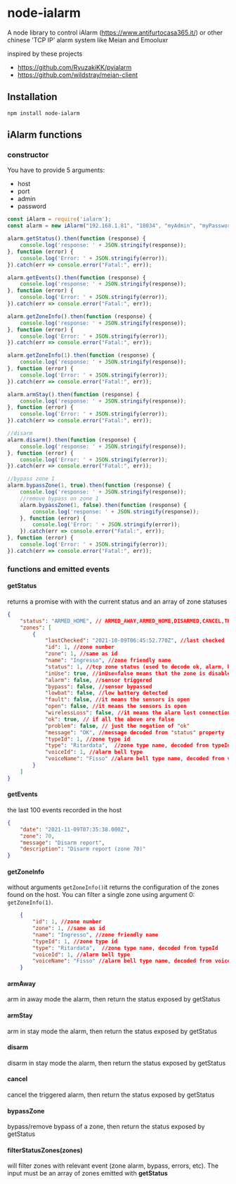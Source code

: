 # node-ialarm
A node library to control iAlarm (https://www.antifurtocasa365.it/) or other chinese 'TCP IP' alarm system like Meian and Emooluxr

inspired by these projects 
* https://github.com/RyuzakiKK/pyialarm
* https://github.com/wildstray/meian-client

## Installation
```
npm install node-ialarm
```

## iAlarm functions
### constructor
You have to provide 5 arguments:
- host
- port
- admin
- password

```javascript
const iAlarm = require('ialarm'); 
const alarm = new iAlarm("192.168.1.81", "18034", "myAdmin", "myPassword", [1,2,5,10,15]);

alarm.getStatus().then(function (response) {
    console.log('response: ' + JSON.stringify(response));
}, function (error) {
    console.log('Error: ' + JSON.stringify(error));
}).catch(err => console.error("Fatal:", err));

alarm.getEvents().then(function (response) {
    console.log('response: ' + JSON.stringify(response));
}, function (error) {
    console.log('Error: ' + JSON.stringify(error));
}).catch(err => console.error("Fatal:", err));

alarm.getZoneInfo().then(function (response) {
    console.log('response: ' + JSON.stringify(response));
}, function (error) {
    console.log('Error: ' + JSON.stringify(error));
}).catch(err => console.error("Fatal:", err));

alarm.getZoneInfo(1).then(function (response) {
    console.log('response: ' + JSON.stringify(response));
}, function (error) {
    console.log('Error: ' + JSON.stringify(error));
}).catch(err => console.error("Fatal:", err));

alarm.armStay().then(function (response) {
    console.log('response: ' + JSON.stringify(response));
}, function (error) {
    console.log('Error: ' + JSON.stringify(error));
}).catch(err => console.error("Fatal:", err));

//disarm
alarm.disarm().then(function (response) {
    console.log('response: ' + JSON.stringify(response));
}, function (error) {
    console.log('Error: ' + JSON.stringify(error));
}).catch(err => console.error("Fatal:", err));

//bypass zone 1
alarm.bypassZone(1, true).then(function (response) {
    console.log('response: ' + JSON.stringify(response));
    //remove bypass on zone 1
    alarm.bypassZone(1, false).then(function (response) {
        console.log('response: ' + JSON.stringify(response));
    }, function (error) {
        console.log('Error: ' + JSON.stringify(error));
    }).catch(err => console.error("Fatal:", err));
}, function (error) {
    console.log('Error: ' + JSON.stringify(error));
}).catch(err => console.error("Fatal:", err));

```

### functions and emitted events
#### getStatus
returns a promise with with the current status and an array of zone statuses
```json
{
    "status": "ARMED_HOME", // ARMED_AWAY,ARMED_HOME,DISARMED,CANCEL,TRIGGERED
    "zones": [
        {
            "lastChecked": "2021-10-09T06:45:52.770Z", //last checked 
            "id": 1, //zone number
            "zone": 1, //same as id
            "name": "Ingresso", //zone friendly name
            "status": 1, //tcp zone status (used to decode ok, alarm, bypass, lowbatt, fault, wirelessLoss, etc)
            "inUse": true, //inUse=false means that the zone is disabled on the alarm 
            "alarm": false, //sensor triggered
            "bypass": false, //sensor bypassed
            "lowbat": false, //low battery detected
            "fault": false, //it means the sensors is open
            "open": false, //it means the sensors is open
            "wirelessLoss": false, //it means the alarm lost connection to this sensor
            "ok": true, // if all the above are false
            "problem": false, // just the negation of "ok" 
            "message": "OK", //message decoded from "status" property
            "typeId": 1, //zone type id
            "type": "Ritardata",  //zone type name, decoded from typeId
            "voiceId": 1, //alarm bell type
            "voiceName": "Fisso" //alarm bell type name, decoded from voiceId
        }
    ]
}
```

#### getEvents
the last 100 events recorded in the host
```json
{
    "date": "2021-11-09T07:35:38.000Z",
    "zone": 70,
    "message": "Disarm report",
    "description": "Disarm report (zone 70)"
}
```
#### getZoneInfo
without arguments `getZoneInfo()`it returns the configuration of the zones found on the host. You can filter a single zone using argument 0: `getZoneInfo(1)`.
 
```json
    {
        "id": 1, //zone number
        "zone": 1, //same as id
        "name": "Ingresso", //zone friendly name
        "typeId": 1, //zone type id
        "type": "Ritardata",  //zone type name, decoded from typeId
        "voiceId": 1, //alarm bell type
        "voiceName": "Fisso" //alarm bell type name, decoded from voiceId
    }
```
#### armAway
arm in away mode the alarm, then return the status exposed by getStatus

#### armStay
arm in stay mode the alarm, then return the status exposed by getStatus

#### disarm
disarm in stay mode the alarm, then return the status exposed by getStatus

#### cancel
cancel the triggered alarm, then return the status exposed by getStatus

#### bypassZone
bypass/remove bypass of a zone, then return the status exposed by getStatus


#### filterStatusZones(zones)
will filter zones with relevant event (zone alarm, bypass, errors, etc). The input must be an array of zones emitted with **getStatus**
